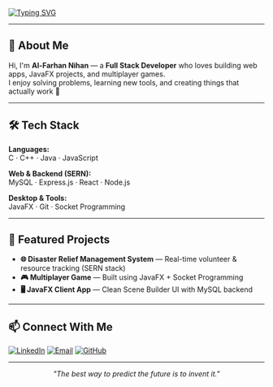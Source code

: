 <!-- Typing SVG Animation -->
[![Typing SVG](https://readme-typing-svg.demolab.com?font=Fira+Code&size=26&pause=1000&color=00BFFF&center=true&vCenter=true&width=900&lines=Hi+there%2C+I'm+Nihan+👋;Full+Stack+Developer+%7C+SERN+Stack;JavaFX+%7C+C%2FC%2B%2B;Always+Learning+and+Building+🚀)](https://git.io/typing-svg)

---

## 👋 About Me
Hi, I'm **Al-Farhan Nihan** — a **Full Stack Developer** who loves building web apps, JavaFX projects, and multiplayer games.  
I enjoy solving problems, learning new tools, and creating things that actually work 🚀

---

## 🛠 Tech Stack
**Languages:**  
C · C++ · Java · JavaScript  

**Web & Backend (SERN):**  
MySQL · Express.js · React · Node.js  

**Desktop & Tools:**  
JavaFX · Git · Socket Programming  

---

## 📂 Featured Projects
- **🌐 Disaster Relief Management System** — Real-time volunteer & resource tracking (SERN stack)  
- **🎮 Multiplayer Game** — Built using JavaFX + Socket Programming  
- **🖥 JavaFX Client App** — Clean Scene Builder UI with MySQL backend  

---

## 📫 Connect With Me
[![LinkedIn](https://img.shields.io/badge/-LinkedIn-0077B5?style=flat&logo=linkedin&logoColor=white)](https://www.linkedin.com/in/al-farhan-nihan-71a9a8271/)
[![Email](https://img.shields.io/badge/-Email-D14836?style=flat&logo=gmail&logoColor=white)](mailto:alnihan196@gmail.com)
[![GitHub](https://img.shields.io/badge/-GitHub-181717?style=flat&logo=github&logoColor=white)](https://github.com/Nihan2609)

---

<p align="center"><i>"The best way to predict the future is to invent it."</i></p>
